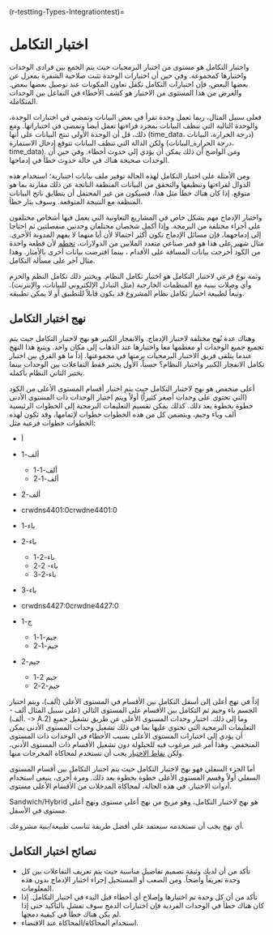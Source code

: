 (r-testting-Types-Integrationtest)=
# اختبار التكامل

واختبار التكامل هو مستوى من اختبار البرمجيات حيث يتم الجمع بين فرادى الوحدات واختبارها كمجموعة. وفي حين أن اختبارات الوحدة تثبت صلاحية الشفرة بمعزل عن بعضها البعض، فإن اختبارات التكامل تكفل تعاون المكونات عند توصيل بعضها ببعض. والغرض من هذا المستوى من الاختبار هو كشف الأخطاء في التفاعل بين الوحدات المتكاملة.

فعلى سبيل المثال، ربما تعمل وحدة تقرأ في بعض البيانات وتمضي في اختبارات الوحدة، والوحدة التالية التي تنظف البيانات بمجرد قراءتها تعمل أيضا وتمضي في اختباراتها. ومع ذلك، قل أن الوحدة الأولى تنتج البيانات على أنها (time_data، درجة الحرارة، البيانات) ولكن الدالة التي تنظف البيانات تتوقع إدخال الاستمارة (درجة الحرارة_البيانات، time_data). ومن الواضح أن ذلك يمكن أن يؤدي إلى حدوث أخطاء. وفي حين أن الوحدات صحيحة هناك في حالة حدوث خطأ في إدماجها.

ومن الأمثلة على اختبار التكامل لهذه الحالة توفير ملف بيانات اختبارية؛ استخدام هذه الدوال لقراءتها وتنظيفها والتحقق من البيانات المنظفة الناتجة عن ذلك مقارنة بما هو متوقع. إذا كان هناك خطأ مثل هذا، فسيكون من غير المحتمل أن يتطابق ناتج البيانات المنظفة مع النتيجة المتوقعة. وسوف يثار خطأ.

واختبار الإدماج مهم بشكل خاص في المشاريع التعاونية التي يعمل فيها أشخاص مختلفون على أجزاء مختلفة من البرمجة. وإذا أكمل شخصان مختلفان وحدتين منفصلتين ثم احتاجا إلى إدماجهما، فإن مسائل الإدماج تكون أكثر احتمالا لأن أيا منهما لا يفهم المدونة الأخرى. مثال شهير على هذا هو قمر صناعي متعدد الملايين من الدولارات، [تحطم](https://en.wikipedia.org/wiki/Mars_Climate_Orbiter) لأن قطعة واحدة من الكود أُخرجت بيانات المسافة على الأقدام ، بينما افترضت بيانات أخرى بالأمتار. وهذا مثال آخر على مسألة التكامل.

وثمة نوع فرعي لاختبار التكامل هو اختبار تكامل النظام. ويختبر ذلك تكامل النظم والحزم وأي وصلات بينية مع المنظمات الخارجية (مثل التبادل الإلكتروني للبيانات، والإنترنت). وتبعاً لطبيعة اختبار تكامل نظام المشروع قد يكون قابلاً للتطبيق أو لا يمكن تطبيقه.

## نهج اختبار التكامل

وهناك عدة نُهج مختلفة لاختبار الإدماج. والانفجار الكبير هو نهج لاختبار التكامل حيث يتم تجميع جميع الوحدات أو معظمها معا واختبارها عند الذهاب إلى مكان واحد. ويتبع هذا النهج عندما يتلقى فريق الاختبار البرمجيات برمتها في مجموعتها. إذاً ما هو الفرق بين اختبار تكامل الانفجار الكبير واختبار النظام؟ حسناً، الأول يختبر فقط التفاعلات بين الوحدات بينما يختبر الثاني النظام بأكمله.

أعلى منخفض هو نهج لاختبار التكامل حيث يتم اختبار أقسام المستوى الأعلى من الكود (التي تحتوي على وحدات أصغر كثيراً) أولاً ويتم اختبار الوحدات ذات المستوى الأدنى خطوة بخطوة بعد ذلك. كذلك يمكن تقسيم التعليمات البرمجية إلى الخطوات الرئيسية ألف وباء وجيم، ويتضمن كل من هذه الخطوات خطوات لإتمامها، وقد تكون لهذه الخطوات خطوات فرعية مثل:

- أ
- ألف-1
  - ألف-1-1
  - ألف-1-2
- ألف-2
- crwdns4401:0crwdne4401:0
- باء-1
- باء-2
  - باء-2-1
  - باء- 2-2
  - باء-2-3
- باء-3

- crwdns4427:0crwdne4427:0
- ج-1
  - جيم-1-1
  - جيم-1-2
- جيم-2
  - جيم 2-1
  - جيم-2-2

إذاً في نهج أعلى إلى أسفل التكامل بين الأقسام في المستوى الأعلى (ألف)، ويتم اختبار الجسم باء وجيم ثم التكامل بين الأقسام على المستوى التالي (على سبيل المثال ألف - ألف). -> A.2) وما إلى ذلك. اختبار وحدات المستوى الأعلى عن طريق تشغيل جميع التعليمات البرمجية التي تحتوي عليها بما في ذلك تشغيل وحدات المستوى الأدنى يمكن أن يؤدي إلى اختبارات المستوى الأعلى بسبب الأخطاء في الوحدات ذات المستوى المنخفض. وهذا أمر غير مرغوب فيه للحيلولة دون تشغيل الأقسام ذات المستوى الأدنى، ولكن [نقاط الاختبار](#Use_test_doubles_stubs_mocking_where_appropriate) يجب أن تستخدم لمحاكاة المخرجات منها.

أما الجزء السفلي فهو نهج لاختبار التكامل حيث يتم اختبار التكامل بين أقسام المستوى السفلي أولاً وقسم المستوى الأعلى خطوة بخطوة بعد ذلك. ومرة أخرى، ينبغي استخدام أدوات الاختبار، في هذه الحالة، لمحاكاة المدخلات من الأقسام الأعلى مستوى.

Sandwich/Hybrid هو نهج لاختبار التكامل، وهو مزيج من نهج أعلى مستوى ونهج أعلى مستوى في الأسفل.

أي نهج يجب أن تستخدمه سيعتمد على أفضل طريقة تناسب طبيعة/بنية مشروعك.

## نصائح اختبار التكامل

- تأكد من أن لديك وثيقة تصميم تفاصيل مناسبة حيث يتم تعريف التفاعلات بين كل وحدة تعريفاً واضحاً. ومن الصعب أو المستحيل إجراء اختبار الإدماج بدون هذه المعلومات.
- تأكد من أن كل وحدة تم اختبارها وإصلاح أي أخطاء قبل البدء في اختبار التكامل. إذا كان هناك خطأ في الوحدات الفردية فإن اختبارات الدمج سوف تفشل بالتأكيد حتى إذا لم يكن هناك خطأ في كيفية دمجها.
- استخدام المحاكاة/المحاكاة عند الاقتضاء.
